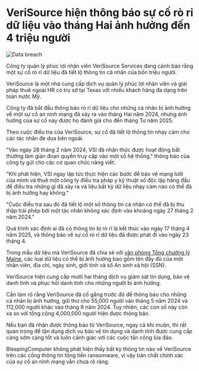 # VeriSource hiện thông báo sự cố rò rỉ dữ liệu vào tháng Hai ảnh hưởng đến 4 triệu người

![Data breach](https://www.bleepstatic.com/content/hl-images/2022/10/28/hand-sifting-data.jpg)

Công ty quản lý phúc lợi nhân viên VeriSource Services đang cảnh báo rằng một sự cố rò rỉ dữ liệu đã tiết lộ thông tin cá nhân của bốn triệu người.

VeriSource là một nhà cung cấp dịch vụ quản lý phúc lợi nhân viên và giải pháp thuê ngoài HR có trụ sở tại Texas với nhiều khách hàng đa dạng trên toàn nước Mỹ.

Công ty đã bắt đầu thông báo rò rỉ dữ liệu cho những cá nhân bị ảnh hưởng về một sự cố an ninh mạng đã xảy ra vào tháng Hai năm 2024, nhưng ảnh hưởng của sự cố này được họ đánh giá cho đến tháng Tư năm 2025.

Theo cuộc điều tra của VeriSource, sự cố đã tiết lộ thông tin nhạy cảm cho các tác nhân đe dọa bên ngoài.

"Vào ngày 28 tháng 2 năm 2024, VSI đã nhận thức được hoạt động bất thường làm gián đoạn quyền truy cập vào một số hệ thống," thông báo của công ty gửi cho các cơ quan chức năng viết.

"Khi phát hiện, VSI ngay lập tức thực hiện các bước để bảo vệ mạng lưới của mình và thuê một công ty điều tra pháp y kỹ thuật số độc lập hàng đầu để điều tra những gì đã xảy ra và liệu bất kỳ dữ liệu nhạy cảm nào có thể đã bị ảnh hưởng hay không."

"Cuộc điều tra sau đó đã tiết lộ một số thông tin cá nhân có thể đã bị thu thập trái phép bởi một tác nhân không xác định vào khoảng ngày 27 tháng 2 năm 2024."

Quá trình xác định ai đã có thông tin bị rò rỉ là kết thúc vào ngày 17 tháng 4 năm 2025, và thông báo về sự cố rò rỉ dữ liệu đã được phát đi vào ngày 23 tháng 4.

Trong mẫu dữ liệu mà VeriSource đã chia sẻ với [văn phòng Tổng chưởng lý Maine](https://www.maine.gov/agviewer/content/ag/985235c7-cb95-4be2-8792-a1252b4f8318/c3b01c74-3b74-4899-8da9-e024afedbe12.html), các loại dữ liệu có thể bị ảnh hưởng bao gồm tên đầy đủ của một nhân viên, địa chỉ, ngày sinh, giới tính và số An sinh xã hội (SSN).

VeriSource hiện cung cấp mười hai tháng dịch vụ giám sát tín dụng, bảo vệ danh tính và phục hồi danh tính cho những người bị ảnh hưởng.

Cần làm rõ rằng VeriSource đã cố gắng trước đó để thông báo cho những cá nhân bị ảnh hưởng, gửi thư cho 55,000 người vào tháng 5 năm 2024 và 112,000 người khác vào tháng 9 năm 2024. Tuy nhiên, các con số này còn xa so với tổng cộng 4,000,000 người hiện được thông báo.

Nếu bạn đã nhận được thông báo từ VeriSource, ngay cả khi muộn, thì rất quan trọng để tận dụng dịch vụ bảo vệ tín dụng và danh tính được cung cấp càng sớm càng tốt và luôn cảnh giác với các cuộc tấn công lừa đảo.

BleepingComputer không phát hiện thấy bất kỳ thông tin nào về VeriSource trên các cổng thông tin tống tiền ransomware, vì vậy bản chất chính xác của sự cố an ninh mạng vẫn chưa rõ ràng.